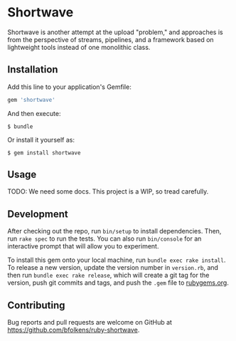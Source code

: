 # Shortwave

Shortwave is another attempt at the upload "problem," and approaches is from the perspective of streams, pipelines, and a framework based on lightweight tools instead of one monolithic class.

## Installation

Add this line to your application's Gemfile:

```ruby
gem 'shortwave'
```

And then execute:

    $ bundle

Or install it yourself as:

    $ gem install shortwave

## Usage

TODO: We need some docs.  This project is a WIP, so tread carefully.

## Development

After checking out the repo, run `bin/setup` to install dependencies. Then, run `rake spec` to run the tests. You can also run `bin/console` for an interactive prompt that will allow you to experiment.

To install this gem onto your local machine, run `bundle exec rake install`. To release a new version, update the version number in `version.rb`, and then run `bundle exec rake release`, which will create a git tag for the version, push git commits and tags, and push the `.gem` file to [rubygems.org](https://rubygems.org).

## Contributing

Bug reports and pull requests are welcome on GitHub at https://github.com/bfolkens/ruby-shortwave.
